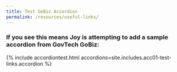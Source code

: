 ```yaml
---
title: Test GeBiz Accordion
permalink: /resources/useful-links/
---
```


### If you see this means Joy is attempting to add a sample accordion from GovTech GoBiz:

{% include accordiontest.html accordions=site.includes.acc01-test-links.accordion %}
